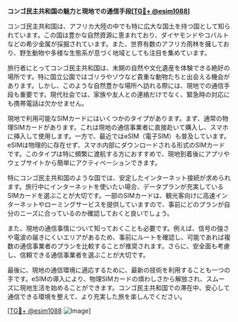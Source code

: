 **コンゴ民主共和国の魅力と現地での通信手段[[TG💪+ @esim1088](https://t.me/s/esim1088)]**

コンゴ民主共和国は、アフリカ大陸の中でも特に広大な国土を持つ国として知られています。この国は豊かな自然資源に恵まれており、ダイヤモンドやコバルトなどの希少金属が採掘されています。また、世界有数のアフリカ雨林を擁しており、野生動物や多様な生態系が息づく地域としても注目を集めています。

旅行者にとってコンゴ民主共和国は、未開の自然や文化遺産を体験できる絶好の場所です。特に国立公園ではゴリラやゾウなど貴重な動物たちと出会える機会があります。しかし、このような自然豊かな場所へ訪れる際には、現地での通信手段も重要です。現代社会では、家族や友人との連絡だけでなく、緊急時の対応にも携帯電話は欠かせません。

現地で利用可能なSIMカードにはいくつかのタイプがあります。まず、通常の物理SIMカードがあります。これは現地の通信事業者に直接赴いて購入し、スマホに挿入して使用します。一方で、最近ではeSIM（電子SIM）も普及しています。eSIMは物理的に存在せず、スマホ内部にダウンロードされる形式のSIMカードです。このタイプは特に頻繁に渡航する方におすすめで、現地到着後にアプリやウェブサイトから簡単にアクティベーションできます。

特にコンゴ民主共和国のような国では、安定したインターネット接続が求められます。旅行中にインターネットを使いたい場合、データプランが充実しているSIMカードを選ぶことが大切です。一部のSIMカードは、観光客向けに高速インターネットやローミングサービスを提供していますので、事前にどのプランが自分のニーズに合っているのか確認しておくと良いでしょう。

また、現地の通信事情について知っておくことも必要です。例えば、信号の強さや電波の届きにくいエリアがあるため、事前にルートを確認し、可能であれば複数の通信事業者のプランを比較することが推奨されます。さらに、安全面も考慮し、信頼できる通信事業者を選ぶことが大切です。

最後に、現地の通信環境に適応するために、最新の技術を利用することも一つの手です。eSIMの導入により、物理SIMカードの煩わしさから解放され、スムーズに現地生活を始めることができます。コンゴ民主共和国での滞在中、安心して通信できる環境を整えて、より充実した旅を楽しんでください。

[[TG💪+ @esim1088](https://t.me/s/esim1088) ![Image](https://i.postimg.cc/Y0z9fWf4/image.png)]